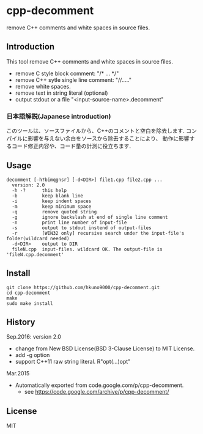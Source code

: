 # cpp-decomment
remove C++ comments and white spaces in source files.

## Introduction
This tool remove C++ comments and white spaces in source files.
* remove C style block comment: "/* ... */" 
* remove C++ sytle single line comment: "//....."
* remove white spaces.
* remove text in string literal (optional)
* output stdout or a file "\<input-source-name\>.decomment"

### 日本語解説(Japanese introduction)
このツールは、ソースファイルから、C++のコメントと空白を除去します.
コンパイルに影響を与えない余白をソースから除去することにより、
動作に影響するコード修正内容や、コード量の計測に役立ちます.

## Usage
```
decomment [-h?bimqgnsr] [-d<DIR>] file1.cpp file2.cpp ...
  version: 2.0
  -h -?      this help
  -b         keep blank line
  -i         keep indent spaces
  -m         keep minimum space
  -q         remove quoted string
  -g         ignore backslash at end of single line comment
  -n         print line number of input-file
  -s         output to stdout instend of output-files
  -r         [WIN32 only] recursive search under the input-file's folder(wildcard needed)
  -d<DIR>    output to DIR
  fileN.cpp  input-files. wildcard OK. The output-file is 'fileN.cpp.decomment'
```
## Install
```
git clone https://github.com/hkuno9000/cpp-decomment.git
cd cpp-decomment
make
sudo make install
```

## History

Sep.2016: version 2.0
* change from New BSD License(BSD 3-Clause License) to MIT License.
* add -g option
* support C++11 raw string literal. R"opt(...)opt"

Mar.2015
* Automatically exported from code.google.com/p/cpp-decomment.
  * see https://code.google.com/archive/p/cpp-decomment/

## License
MIT
